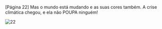 [Página 22]
Mas o mundo está mudando
e as suas cores também.
A crise climática chegou,
e ela não POUPA ninguém!


![22](./img/page_22-01.jpg)
